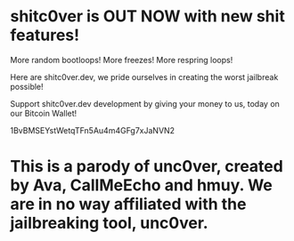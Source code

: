 # shitc0ver is OUT NOW with new shit features!



More random bootloops!
More freezes!
More respring loops!

Here are shitc0ver.dev, we pride ourselves in creating the worst jailbreak possible!



Support shitc0ver.dev development by giving your money to us, today on our Bitcoin Wallet!

1BvBMSEYstWetqTFn5Au4m4GFg7xJaNVN2




# This is a parody of unc0ver, created by Ava, CallMeEcho and hmuy. We are in no way affiliated with the jailbreaking tool, unc0ver.
